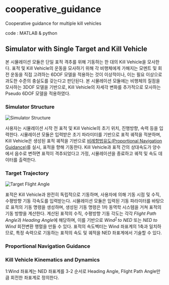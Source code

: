 # cooperative_guidance
Cooperative guidance for multiple kill vehicles

code : MATLAB & python

## Simulator with Single Target and Kill Vehicle
본 시뮬레이션 모듈은 단일 표적 격추를 위해 기동하는 한 대의 Kill Vehicle을 모사한다. 표적 및 Kill Vehicle의 운동을 모사하기 위해 각 비행체에게 가해지는 모멘트 및 회전 운동을 직접 고려하는 6DOF 모델을 적용하는 것이 이상적이나, 이는 필요 이상으로 과도한 수준의 충실도를 갖는다고 판단된다. 본 시뮬레이션 모듈에는 비행체의 질점을 모사하는 3DOF 모델을 기반으로, Kill Vehicle의 자세각 변화를 추가적으로 모사하는 Pseudo 6DOF 모델을 적용하였다.

### Simulator Structure
![Simulator Structure](https://user-images.githubusercontent.com/55905711/99185203-ba08ac00-278b-11eb-850d-b8e440bdb006.png)

사용자는 시뮬레이션 시작 전 표적 및 Kill Vehicle의 초기 위치, 진행방향, 속력 등을 입력한다. 시뮬레이션 모듈은 입력받은 초기 파라미터를 기반으로 표적 궤적을 적분하며, Kill Vehicle은 생성된 표적 궤적을 기반으로 [비례항법유도(Proportional Navigation Guidance)](https://en.wikipedia.org/wiki/Proportional_navigation)를 실시, 표적을 향해 기동한다. Kill Vehicle과 표적 간의 상대속도가 양수에서 음수로 변하면 표적이 격추되었다고 가정, 시뮬레이션을 종료하고 궤적 및 속도 데이터를 출력한다. 

### Target Trajectory
![Target Flight Angle](https://user-images.githubusercontent.com/55905711/99187749-b54bf400-279b-11eb-8df7-225d2412d102.png)

표적은 Kill Vehicle과 완전히 독립적으로 기동하며, 사용자에 의해 기동 시점 및 수직, 수평방향 기동 각속도를 입력받는다. 시뮬레이션 모듈은 입력된 기동 파라미터를 바탕으로 표적의 기동 명령을 생성하며, 생성된 기동 명령은 1차 동역학 시스템을 거쳐 표적의 기동 방향을 계산한다. 계산된 표적의 수직, 수평방향 기동 각도는 각각 *Flight Path Angle*과 *Heading Angle*에 해당하며, 이를 기반으로 *Wind<sup>[1](#footnote_1)</sup> to NED* 또는 *NED to Wind* 회전변환 행렬을 만들 수 있다. 표적의 속도벡터는 Wind 좌표계의 1축과 일치하므로, 특정 속력으로 기동하는 표적의 속도 및 궤적을 NED 좌표계에서 기술할 수 있다. 

### Proportional Navigation Guidance
### Kill Vehicle Kinematics and Dynamics

<a name="footnote_1">1</a>:Wind 좌표계는 NED 좌표계를 3-2 순서로 Heading Angle, Flight Path Angle만큼 회전한 좌표계로 정의한다.
